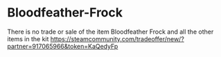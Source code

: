 # Bloodfeather-Frock
There is no trade or sale of the item Bloodfeather Frock and all the other items in the kit
https://steamcommunity.com/tradeoffer/new/?partner=917065966&token=KaQedyFp
